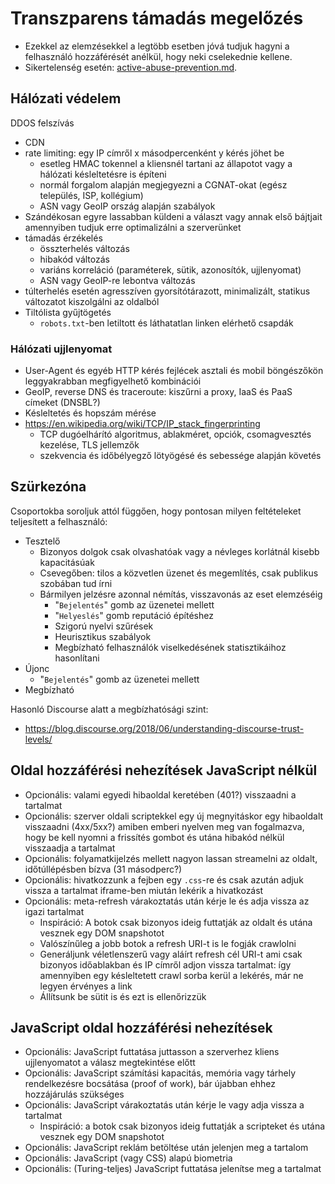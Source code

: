 # Transzparens támadás megelőzés

* Ezekkel az elemzésekkel a legtöbb esetben jóvá tudjuk hagyni a felhasználó hozzáférését anélkül, hogy neki cselekednie kellene.
* Sikertelenség esetén: [active-abuse-prevention.md](active-abuse-prevention.md).

## Hálózati védelem

DDOS felszívás

* CDN
* rate limiting: egy IP címről x másodpercenként y kérés jöhet be
  * esetleg HMAC tokennel a kliensnél tartani az állapotot vagy a hálózati késleltetésre is építeni
  * normál forgalom alapján megjegyezni a CGNAT-okat (egész település, ISP, kollégium)
  * ASN vagy GeoIP ország alapján szabályok
* Szándékosan egyre lassabban küldeni a választ vagy annak első bájtjait amennyiben tudjuk erre optimalizálni a szerverünket
* támadás érzékelés
  * összterhelés változás
  * hibakód változás
  * variáns korreláció (paraméterek, sütik, azonosítók, ujjlenyomat)
  * ASN vagy GeoIP-re lebontva változás
* túlterhelés esetén agresszíven gyorsítótárazott, minimalizált, statikus változatot kiszolgálni az oldalból
* Tiltólista gyűjtögetés
  * `robots.txt`-ben letiltott és láthatatlan linken elérhető csapdák

### Hálózati ujjlenyomat

* User-Agent és egyéb HTTP kérés fejlécek asztali és mobil böngészőkön leggyakrabban megfigyelhető kombinációi
* GeoIP, reverse DNS és traceroute: kiszűrni a proxy, IaaS és PaaS címeket (DNSBL?)
* Késleltetés és hopszám mérése
* https://en.wikipedia.org/wiki/TCP/IP_stack_fingerprinting
  * TCP dugóelhárító algoritmus, ablakméret, opciók, csomagvesztés kezelése, TLS jellemzők
  * szekvencia és időbélyegző lötyögésé és sebessége alapján követés

## Szürkezóna

Csoportokba soroljuk attól függően, hogy pontosan milyen feltételeket teljesített a felhasználó:

* Tesztelő
  * Bizonyos dolgok csak olvashatóak vagy a névleges korlátnál kisebb kapacitásúak
  * Csevegőben: tilos a közvetlen üzenet és megemlítés, csak publikus szobában tud írni
  * Bármilyen jelzésre azonnal némítás, visszavonás az eset elemzéséig
    * "`Bejelentés`" gomb az üzenetei mellett
    * "`Helyeslés`" gomb reputáció építéshez
    * Szigorú nyelvi szűrések
    * Heurisztikus szabályok
    * Megbízható felhasználók viselkedésének statisztikáihoz hasonlítani
* Újonc
    * "`Bejelentés`" gomb az üzenetei mellett
* Megbízható

Hasonló Discourse alatt a megbízhatósági szint:

* https://blog.discourse.org/2018/06/understanding-discourse-trust-levels/

## Oldal hozzáférési nehezítések JavaScript nélkül

* Opcionális: valami egyedi hibaoldal keretében (401?) visszaadni a tartalmat
* Opcionális: szerver oldali scriptekkel egy új megnyitáskor egy hibaoldalt visszaadni (4xx/5xx?) amiben emberi nyelven meg van fogalmazva, hogy be kell nyomni a frissítés gombot és utána hibakód nélkül visszaadja a tartalmat
* Opcionális: folyamatkijelzés mellett nagyon lassan streamelni az oldalt, időtúllépésben bízva (31 másodperc?)
* Opcionális: hivatkozzunk a fejben egy `.css`-re és csak azután adjuk vissza a tartalmat iframe-ben miután lekérik a hivatkozást
* Opcionális: meta-refresh várakoztatás után kérje le és adja vissza az igazi tartalmat
  * Inspiráció: A botok csak bizonyos ideig futtatják az oldalt és utána vesznek egy DOM snapshotot
  * Valószínűleg a jobb botok a refresh URI-t is le fogják crawlolni
  * Generáljunk véletlenszerű vagy aláírt refresh cél URI-t ami csak bizonyos időablakban és IP címről adjon vissza tartalmat: így amennyiben egy késleltetett crawl sorba kerül a lekérés, már ne legyen érvényes a link
  * Állítsunk be sütit is és ezt is ellenőrizzük

## JavaScript oldal hozzáférési nehezítések

* Opcionális: JavaScript futtatása juttasson a szerverhez kliens ujjlenyomatot a válasz megtekintése előtt
* Opcionális: JavaScript számítási kapacitás, memória vagy tárhely rendelkezésre bocsátása (proof of work), bár újabban ehhez hozzájárulás szükséges
* Opcionális: JavaScript várakoztatás után kérje le vagy adja vissza a tartalmat
  * Inspiráció: a botok csak bizonyos ideig futtatják a scripteket és utána vesznek egy DOM snapshotot
* Opcionális: JavaScript reklám betöltése után jelenjen meg a tartalom
* Opcionális: JavaScript (vagy CSS) alapú biometria
* Opcionális: (Turing-teljes) JavaScript futtatása jelenítse meg a tartalmat
